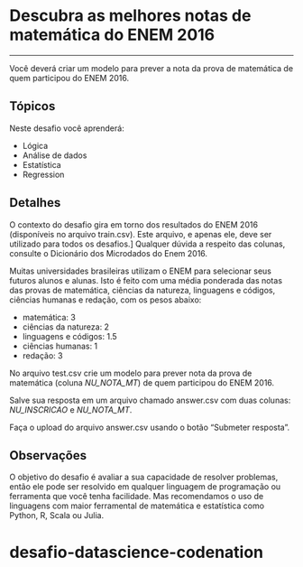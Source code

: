 # Descubra as melhores notas de matemática do ENEM 2016
---

Você deverá criar um modelo para prever a nota da prova de matemática de quem participou do ENEM 2016.


## Tópicos
Neste desafio você aprenderá:

* Lógica
* Análise de dados
* Estatística
* Regression

## Detalhes
O contexto do desafio gira em torno dos resultados do ENEM 2016 (disponíveis no arquivo train.csv).
Este arquivo, e apenas ele, deve ser utilizado para todos os desafios.]
Qualquer dúvida a respeito das colunas, consulte o Dicionário dos Microdados do Enem 2016.

Muitas universidades brasileiras utilizam o ENEM para selecionar seus futuros alunos e alunas.
Isto é feito com uma média ponderada das notas das provas de matemática, ciências da natureza,
linguagens e códigos, ciências humanas e redação, com os pesos abaixo:

* matemática: 3
* ciências da natureza: 2
* linguagens e códigos: 1.5
* ciências humanas: 1
* redação: 3

No arquivo test.csv crie um modelo para prever nota da prova de matemática
(coluna *NU_NOTA_MT*) de quem participou do ENEM 2016.

Salve sua resposta em um arquivo chamado answer.csv com duas colunas:
*NU_INSCRICAO* e *NU_NOTA_MT*.

Faça o upload do arquivo answer.csv usando o botão “Submeter resposta”.

## Observações

O objetivo do desafio é avaliar a sua capacidade de resolver problemas, então ele pode ser resolvido em qualquer
linguagem de programação ou ferramenta que você tenha facilidade. Mas recomendamos o uso de linguagens com maior
ferramental de matemática e estatística como Python, R, Scala ou Julia.
# desafio-datascience-codenation
